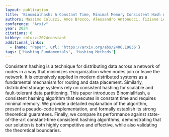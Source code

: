 ```yaml
---
layout: publication
title: 'Binomialhash: A Constant Time, Minimal Memory Consistent Hash Algorithm'
authors: Massimo Coluzzi, Amos Brocco, Alessandro Antonucci, Tiziano Leidi
conference: "Arxiv"
year: 2024
citations: 0
bibkey: coluzzi2024constant
additional_links:
  - {name: "Paper", url: 'https://arxiv.org/abs/2406.19836'}
tags: ['Hashing Fundamentals', 'Hashing Methods']
---
```

Consistent hashing is a technique for distributing data across a network of
nodes in a way that minimizes reorganization when nodes join or leave the
network. It is extensively applied in modern distributed systems as a
fundamental mechanism for routing and data placement. Similarly, distributed
storage systems rely on consistent hashing for scalable and fault-tolerant data
partitioning. This paper introduces BinomialHash, a consistent hashing
algorithm that executes in constant time and requires minimal memory. We
provide a detailed explanation of the algorithm, present a pseudo-code
implementation, and formally establish its strong theoretical guarantees.
Finally, we compare its performance against state-of-the-art constant-time
consistent hashing algorithms, demonstrating that our solution is both highly
competitive and effective, while also validating the theoretical boundaries.
